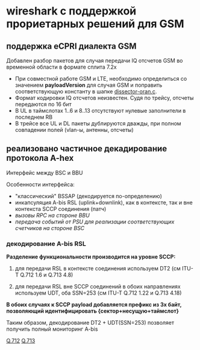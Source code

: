 # wireshark c поддержкой прориетарных решений для GSM

## поддержка eCPRI диалекта GSM

Добавлен разбор пакетов для случая передачи IQ отсчетов GSM во временной области в формате сплита 7.2x

* При совместной работе GSM и LTE, необходимо определиться со значением **payloadVersion** для случая GSM и поправить соответствующую константу в шапке [dissector-oran.c](epan/dissectors/packet-oran.c).
* Формат кодировки IQ отсчетов неизвестен. Судя по трейсу, отсчеты передаются по 16 бит
* В UL в таймслотах 1..6 и 8..13 отсутствуют нулевые заполнители в последнем RB
* В трейсе все UL и DL пакеты дублируются дважды, при полном совпадении полей (vlan-ы, антенны, отсчеты) 

## реализовано частичное декадирование протокола A-hex

Интерфейс между BSC и BBU

Особенности интерфейса:

* "классический" BSSAP (декодируется по-определению)
* инкапсуляция A-bis RSL (uplink+downlink), как в контексте, так и вне контекста SCCP соединения (патч)
* _вызовы RPC на стороне BBU_
* _передача событий от PSU для реализации соответствующих счетчиков на стороне BSC_

### декодирование A-bis RSL

**Разделение функциональности производится на уровне SCCP:**

1. для передачи RSL в контексте соединения используем DT2 (см ITU-T Q.712 1.6 и Q.713 4.8)

2. для передачи RSL вне SCCP соединений в обоих направлениях используем UDT, оба SSN=253 (см ITU-T Q.712 1.22 и Q.713 4.18)

**В обоих случаях к SCCP payload добавляется префикс из 3х байт, позволяющий идентифицировать {сектор+несущую+таймслот}**

Таким образом, декодирование DT2 + UDT(SSN=253) позволяет получить полный мониторинг A-bis 

[Q.712](https://www.itu.int/rec/recommendation.asp?lang=en&parent=T-REC-Q.712-199607-I)
[Q.713](https://www.itu.int/rec/dologin_pub.asp?lang=eid=T-REC-Q.713-200103-I!!PDF-E&type=items)

